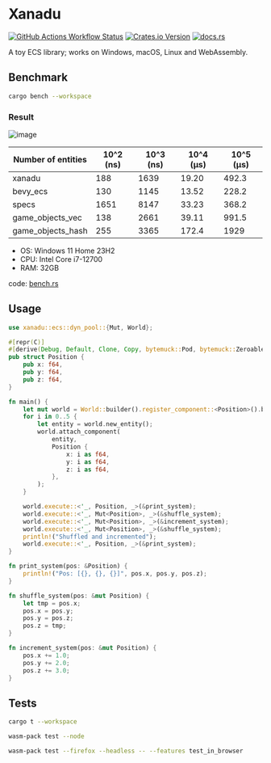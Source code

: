# Xanadu

[![GitHub Actions Workflow Status](https://img.shields.io/github/actions/workflow/status/yuma140902/xanadu/ci.yml?logo=github&label=CI)](https://github.com/yuma140902/Xanadu/actions/workflows/ci.yml)
[![Crates.io Version](https://img.shields.io/crates/v/xanadu)](https://crates.io/crates/xanadu)
[![docs.rs](https://img.shields.io/docsrs/xanadu?logo=docsdotrs)](https://docs.rs/xanadu/latest/xanadu/)

A toy ECS library; works on Windows, macOS, Linux and WebAssembly.

## Benchmark

```sh
cargo bench --workspace
```

### Result

![image](https://github.com/yuma140902/Xanadu/assets/23431077/dc0ef1b0-4251-4de2-b85c-ba3c17501ae0)

| Number of entities | 10^2 (ns) | 10^3 (ns) | 10^4 (μs) | 10^5 (μs) |
| ------------------ | --------- | --------- | --------- | --------- |
| xanadu             |       188 |      1639 |     19.20 |     492.3 |
| bevy_ecs           |       130 |      1145 |     13.52 |     228.2 |
| specs              |      1651 |      8147 |     33.23 |     368.2 |
| game_objects_vec   |       138 |      2661 |     39.11 |     991.5 |
| game_objects_hash  |       255 |      3365 |    172.4  |    1929   |

- OS: Windows 11 Home 23H2
- CPU: Intel Core i7-12700
- RAM: 32GB

code: [bench.rs](./benchmark-lib/benches/bench.rs)

## Usage

```rust
use xanadu::ecs::dyn_pool::{Mut, World};

#[repr(C)]
#[derive(Debug, Default, Clone, Copy, bytemuck::Pod, bytemuck::Zeroable, PartialEq)]
pub struct Position {
    pub x: f64,
    pub y: f64,
    pub z: f64,
}

fn main() {
    let mut world = World::builder().register_component::<Position>().build();
    for i in 0..5 {
        let entity = world.new_entity();
        world.attach_component(
            entity,
            Position {
                x: i as f64,
                y: i as f64,
                z: i as f64,
            },
        );
    }

    world.execute::<'_, Position, _>(&print_system);
    world.execute::<'_, Mut<Position>, _>(&shuffle_system);
    world.execute::<'_, Mut<Position>, _>(&increment_system);
    world.execute::<'_, Mut<Position>, _>(&shuffle_system);
    println!("Shuffled and incremented");
    world.execute::<'_, Position, _>(&print_system);
}

fn print_system(pos: &Position) {
    println!("Pos: [{}, {}, {}]", pos.x, pos.y, pos.z);
}

fn shuffle_system(pos: &mut Position) {
    let tmp = pos.x;
    pos.x = pos.y;
    pos.y = pos.z;
    pos.z = tmp;
}

fn increment_system(pos: &mut Position) {
    pos.x += 1.0;
    pos.y += 2.0;
    pos.z += 3.0;
}
```

## Tests

```sh
cargo t --workspace
```

```sh
wasm-pack test --node
```

```sh
wasm-pack test --firefox --headless -- --features test_in_browser
```

